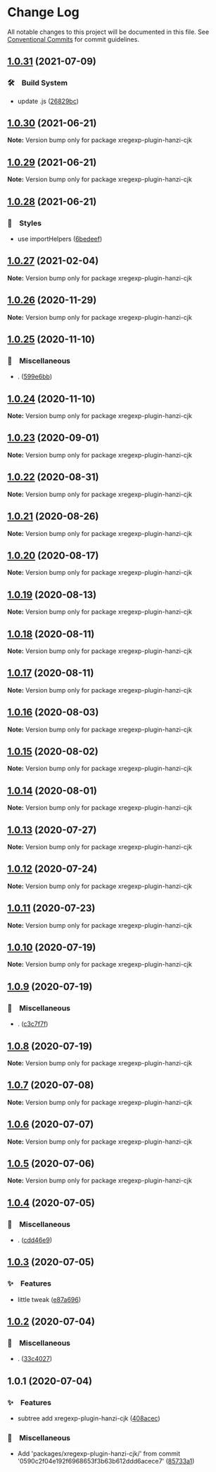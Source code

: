# Change Log

All notable changes to this project will be documented in this file.
See [Conventional Commits](https://conventionalcommits.org) for commit guidelines.

## [1.0.31](https://github.com/bluelovers/ws-regexp/compare/xregexp-plugin-hanzi-cjk@1.0.30...xregexp-plugin-hanzi-cjk@1.0.31) (2021-07-09)


### 🛠　Build System

* update .js ([26829bc](https://github.com/bluelovers/ws-regexp/commit/26829bcd9557c28497ac40f4b5c7648593ebaca4))





## [1.0.30](https://github.com/bluelovers/ws-regexp/compare/xregexp-plugin-hanzi-cjk@1.0.29...xregexp-plugin-hanzi-cjk@1.0.30) (2021-06-21)

**Note:** Version bump only for package xregexp-plugin-hanzi-cjk





## [1.0.29](https://github.com/bluelovers/ws-regexp/compare/xregexp-plugin-hanzi-cjk@1.0.28...xregexp-plugin-hanzi-cjk@1.0.29) (2021-06-21)

**Note:** Version bump only for package xregexp-plugin-hanzi-cjk





## [1.0.28](https://github.com/bluelovers/ws-regexp/compare/xregexp-plugin-hanzi-cjk@1.0.27...xregexp-plugin-hanzi-cjk@1.0.28) (2021-06-21)


### 💎　Styles

* use importHelpers ([6bedeef](https://github.com/bluelovers/ws-regexp/commit/6bedeefcb325c049cbdfaf3ba3fc3afa7140893d))





## [1.0.27](https://github.com/bluelovers/ws-regexp/compare/xregexp-plugin-hanzi-cjk@1.0.26...xregexp-plugin-hanzi-cjk@1.0.27) (2021-02-04)

**Note:** Version bump only for package xregexp-plugin-hanzi-cjk





## [1.0.26](https://github.com/bluelovers/ws-regexp/compare/xregexp-plugin-hanzi-cjk@1.0.25...xregexp-plugin-hanzi-cjk@1.0.26) (2020-11-29)

**Note:** Version bump only for package xregexp-plugin-hanzi-cjk





## [1.0.25](https://github.com/bluelovers/ws-regexp/compare/xregexp-plugin-hanzi-cjk@1.0.24...xregexp-plugin-hanzi-cjk@1.0.25) (2020-11-10)


### 🔖　Miscellaneous

* . ([599e6bb](https://github.com/bluelovers/ws-regexp/commit/599e6bb14bb2694b92edc63b005f682e13474697))





## [1.0.24](https://github.com/bluelovers/ws-regexp/compare/xregexp-plugin-hanzi-cjk@1.0.23...xregexp-plugin-hanzi-cjk@1.0.24) (2020-11-10)

**Note:** Version bump only for package xregexp-plugin-hanzi-cjk





## [1.0.23](https://github.com/bluelovers/ws-regexp/compare/xregexp-plugin-hanzi-cjk@1.0.22...xregexp-plugin-hanzi-cjk@1.0.23) (2020-09-01)

**Note:** Version bump only for package xregexp-plugin-hanzi-cjk





## [1.0.22](https://github.com/bluelovers/ws-regexp/compare/xregexp-plugin-hanzi-cjk@1.0.21...xregexp-plugin-hanzi-cjk@1.0.22) (2020-08-31)

**Note:** Version bump only for package xregexp-plugin-hanzi-cjk





## [1.0.21](https://github.com/bluelovers/ws-regexp/compare/xregexp-plugin-hanzi-cjk@1.0.20...xregexp-plugin-hanzi-cjk@1.0.21) (2020-08-26)

**Note:** Version bump only for package xregexp-plugin-hanzi-cjk





## [1.0.20](https://github.com/bluelovers/ws-regexp/compare/xregexp-plugin-hanzi-cjk@1.0.19...xregexp-plugin-hanzi-cjk@1.0.20) (2020-08-17)

**Note:** Version bump only for package xregexp-plugin-hanzi-cjk





## [1.0.19](https://github.com/bluelovers/ws-regexp/compare/xregexp-plugin-hanzi-cjk@1.0.18...xregexp-plugin-hanzi-cjk@1.0.19) (2020-08-13)

**Note:** Version bump only for package xregexp-plugin-hanzi-cjk





## [1.0.18](https://github.com/bluelovers/ws-regexp/compare/xregexp-plugin-hanzi-cjk@1.0.17...xregexp-plugin-hanzi-cjk@1.0.18) (2020-08-11)

**Note:** Version bump only for package xregexp-plugin-hanzi-cjk





## [1.0.17](https://github.com/bluelovers/ws-regexp/compare/xregexp-plugin-hanzi-cjk@1.0.16...xregexp-plugin-hanzi-cjk@1.0.17) (2020-08-11)

**Note:** Version bump only for package xregexp-plugin-hanzi-cjk





## [1.0.16](https://github.com/bluelovers/ws-regexp/compare/xregexp-plugin-hanzi-cjk@1.0.15...xregexp-plugin-hanzi-cjk@1.0.16) (2020-08-03)

**Note:** Version bump only for package xregexp-plugin-hanzi-cjk





## [1.0.15](https://github.com/bluelovers/ws-regexp/compare/xregexp-plugin-hanzi-cjk@1.0.14...xregexp-plugin-hanzi-cjk@1.0.15) (2020-08-02)

**Note:** Version bump only for package xregexp-plugin-hanzi-cjk





## [1.0.14](https://github.com/bluelovers/ws-regexp/compare/xregexp-plugin-hanzi-cjk@1.0.13...xregexp-plugin-hanzi-cjk@1.0.14) (2020-08-01)

**Note:** Version bump only for package xregexp-plugin-hanzi-cjk





## [1.0.13](https://github.com/bluelovers/ws-regexp/compare/xregexp-plugin-hanzi-cjk@1.0.12...xregexp-plugin-hanzi-cjk@1.0.13) (2020-07-27)

**Note:** Version bump only for package xregexp-plugin-hanzi-cjk





## [1.0.12](https://github.com/bluelovers/ws-regexp/compare/xregexp-plugin-hanzi-cjk@1.0.11...xregexp-plugin-hanzi-cjk@1.0.12) (2020-07-24)

**Note:** Version bump only for package xregexp-plugin-hanzi-cjk





## [1.0.11](https://github.com/bluelovers/ws-regexp/compare/xregexp-plugin-hanzi-cjk@1.0.10...xregexp-plugin-hanzi-cjk@1.0.11) (2020-07-23)

**Note:** Version bump only for package xregexp-plugin-hanzi-cjk





## [1.0.10](https://github.com/bluelovers/ws-regexp/compare/xregexp-plugin-hanzi-cjk@1.0.9...xregexp-plugin-hanzi-cjk@1.0.10) (2020-07-19)

**Note:** Version bump only for package xregexp-plugin-hanzi-cjk





## [1.0.9](https://github.com/bluelovers/ws-regexp/compare/xregexp-plugin-hanzi-cjk@1.0.8...xregexp-plugin-hanzi-cjk@1.0.9) (2020-07-19)


### 🔖　Miscellaneous

* . ([c3c7f7f](https://github.com/bluelovers/ws-regexp/commit/c3c7f7fc30adc9cd3fc116cc5cf11a0cc0911e16))





## [1.0.8](https://github.com/bluelovers/ws-regexp/compare/xregexp-plugin-hanzi-cjk@1.0.7...xregexp-plugin-hanzi-cjk@1.0.8) (2020-07-19)

**Note:** Version bump only for package xregexp-plugin-hanzi-cjk





## [1.0.7](https://github.com/bluelovers/ws-regexp/compare/xregexp-plugin-hanzi-cjk@1.0.6...xregexp-plugin-hanzi-cjk@1.0.7) (2020-07-08)

**Note:** Version bump only for package xregexp-plugin-hanzi-cjk





## [1.0.6](https://github.com/bluelovers/ws-regexp/compare/xregexp-plugin-hanzi-cjk@1.0.5...xregexp-plugin-hanzi-cjk@1.0.6) (2020-07-07)

**Note:** Version bump only for package xregexp-plugin-hanzi-cjk





## [1.0.5](https://github.com/bluelovers/ws-regexp/compare/xregexp-plugin-hanzi-cjk@1.0.4...xregexp-plugin-hanzi-cjk@1.0.5) (2020-07-06)

**Note:** Version bump only for package xregexp-plugin-hanzi-cjk





## [1.0.4](https://github.com/bluelovers/ws-regexp/compare/xregexp-plugin-hanzi-cjk@1.0.3...xregexp-plugin-hanzi-cjk@1.0.4) (2020-07-05)


### 🔖　Miscellaneous

* . ([cdd46e9](https://github.com/bluelovers/ws-regexp/commit/cdd46e9c06c49e19a6912962aef6be1716056cc0))





## [1.0.3](https://github.com/bluelovers/ws-regexp/compare/xregexp-plugin-hanzi-cjk@1.0.2...xregexp-plugin-hanzi-cjk@1.0.3) (2020-07-05)


### ✨　Features

* little tweak ([e87a696](https://github.com/bluelovers/ws-regexp/commit/e87a69604ddcb33866c3f5fd0442fc6c6b702276))





## [1.0.2](https://github.com/bluelovers/ws-regexp/compare/xregexp-plugin-hanzi-cjk@1.0.1...xregexp-plugin-hanzi-cjk@1.0.2) (2020-07-04)


### 🔖　Miscellaneous

* . ([33c4027](https://github.com/bluelovers/ws-regexp/commit/33c4027bd7e8653f0384c9e8dcddc6ba4ace2f1c))





## 1.0.1 (2020-07-04)


### ✨　Features

* subtree add xregexp-plugin-hanzi-cjk ([408acec](https://github.com/bluelovers/ws-regexp/commit/408acec50b7e7cd2bada2f348aad3a8c703acfba))


### 🔖　Miscellaneous

* Add 'packages/xregexp-plugin-hanzi-cjk/' from commit '0590c2f04e192f6968653f3b63b612ddd6acece7' ([85733a1](https://github.com/bluelovers/ws-regexp/commit/85733a1e1663393665e6f392866e13905a7007df))
